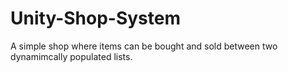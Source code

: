 # Unity-Shop-System

A simple shop where items can be bought and sold between two dynamimcally populated lists. 
